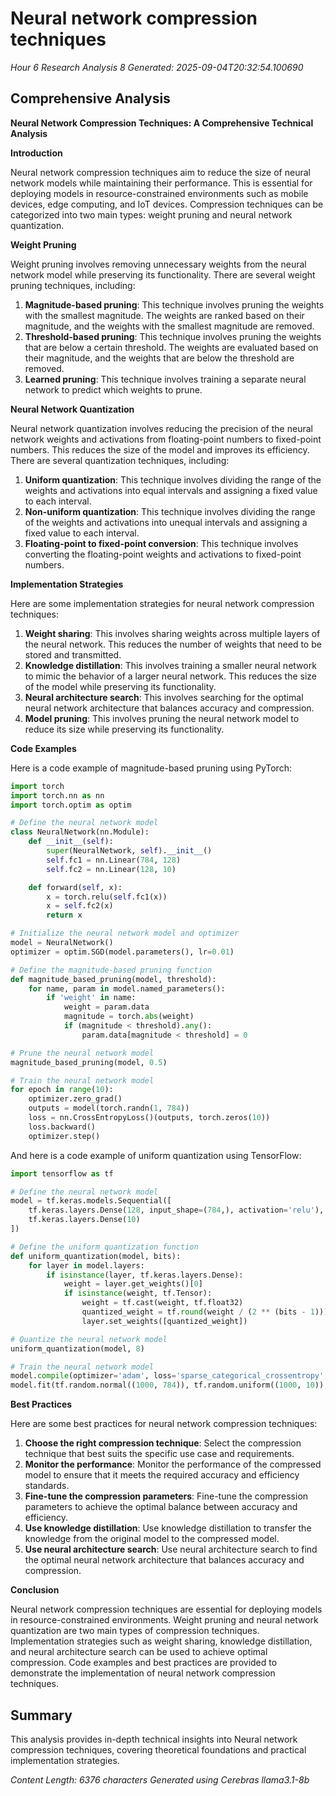 # Neural network compression techniques
*Hour 6 Research Analysis 8*
*Generated: 2025-09-04T20:32:54.100690*

## Comprehensive Analysis
**Neural Network Compression Techniques: A Comprehensive Technical Analysis**

**Introduction**

Neural network compression techniques aim to reduce the size of neural network models while maintaining their performance. This is essential for deploying models in resource-constrained environments such as mobile devices, edge computing, and IoT devices. Compression techniques can be categorized into two main types: weight pruning and neural network quantization.

**Weight Pruning**

Weight pruning involves removing unnecessary weights from the neural network model while preserving its functionality. There are several weight pruning techniques, including:

1.  **Magnitude-based pruning**: This technique involves pruning the weights with the smallest magnitude. The weights are ranked based on their magnitude, and the weights with the smallest magnitude are removed.
2.  **Threshold-based pruning**: This technique involves pruning the weights that are below a certain threshold. The weights are evaluated based on their magnitude, and the weights that are below the threshold are removed.
3.  **Learned pruning**: This technique involves training a separate neural network to predict which weights to prune.

**Neural Network Quantization**

Neural network quantization involves reducing the precision of the neural network weights and activations from floating-point numbers to fixed-point numbers. This reduces the size of the model and improves its efficiency. There are several quantization techniques, including:

1.  **Uniform quantization**: This technique involves dividing the range of the weights and activations into equal intervals and assigning a fixed value to each interval.
2.  **Non-uniform quantization**: This technique involves dividing the range of the weights and activations into unequal intervals and assigning a fixed value to each interval.
3.  **Floating-point to fixed-point conversion**: This technique involves converting the floating-point weights and activations to fixed-point numbers.

**Implementation Strategies**

Here are some implementation strategies for neural network compression techniques:

1.  **Weight sharing**: This involves sharing weights across multiple layers of the neural network. This reduces the number of weights that need to be stored and transmitted.
2.  **Knowledge distillation**: This involves training a smaller neural network to mimic the behavior of a larger neural network. This reduces the size of the model while preserving its functionality.
3.  **Neural architecture search**: This involves searching for the optimal neural network architecture that balances accuracy and compression.
4.  **Model pruning**: This involves pruning the neural network model to reduce its size while preserving its functionality.

**Code Examples**

Here is a code example of magnitude-based pruning using PyTorch:

```python
import torch
import torch.nn as nn
import torch.optim as optim

# Define the neural network model
class NeuralNetwork(nn.Module):
    def __init__(self):
        super(NeuralNetwork, self).__init__()
        self.fc1 = nn.Linear(784, 128)
        self.fc2 = nn.Linear(128, 10)

    def forward(self, x):
        x = torch.relu(self.fc1(x))
        x = self.fc2(x)
        return x

# Initialize the neural network model and optimizer
model = NeuralNetwork()
optimizer = optim.SGD(model.parameters(), lr=0.01)

# Define the magnitude-based pruning function
def magnitude_based_pruning(model, threshold):
    for name, param in model.named_parameters():
        if 'weight' in name:
            weight = param.data
            magnitude = torch.abs(weight)
            if (magnitude < threshold).any():
                param.data[magnitude < threshold] = 0

# Prune the neural network model
magnitude_based_pruning(model, 0.5)

# Train the neural network model
for epoch in range(10):
    optimizer.zero_grad()
    outputs = model(torch.randn(1, 784))
    loss = nn.CrossEntropyLoss()(outputs, torch.zeros(10))
    loss.backward()
    optimizer.step()
```

And here is a code example of uniform quantization using TensorFlow:

```python
import tensorflow as tf

# Define the neural network model
model = tf.keras.models.Sequential([
    tf.keras.layers.Dense(128, input_shape=(784,), activation='relu'),
    tf.keras.layers.Dense(10)
])

# Define the uniform quantization function
def uniform_quantization(model, bits):
    for layer in model.layers:
        if isinstance(layer, tf.keras.layers.Dense):
            weight = layer.get_weights()[0]
            if isinstance(weight, tf.Tensor):
                weight = tf.cast(weight, tf.float32)
                quantized_weight = tf.round(weight / (2 ** (bits - 1))) * (2 ** (bits - 1))
                layer.set_weights([quantized_weight])

# Quantize the neural network model
uniform_quantization(model, 8)

# Train the neural network model
model.compile(optimizer='adam', loss='sparse_categorical_crossentropy', metrics=['accuracy'])
model.fit(tf.random.normal((1000, 784)), tf.random.uniform((1000, 10)), epochs=10)
```

**Best Practices**

Here are some best practices for neural network compression techniques:

1.  **Choose the right compression technique**: Select the compression technique that best suits the specific use case and requirements.
2.  **Monitor the performance**: Monitor the performance of the compressed model to ensure that it meets the required accuracy and efficiency standards.
3.  **Fine-tune the compression parameters**: Fine-tune the compression parameters to achieve the optimal balance between accuracy and efficiency.
4.  **Use knowledge distillation**: Use knowledge distillation to transfer the knowledge from the original model to the compressed model.
5.  **Use neural architecture search**: Use neural architecture search to find the optimal neural network architecture that balances accuracy and compression.

**Conclusion**

Neural network compression techniques are essential for deploying models in resource-constrained environments. Weight pruning and neural network quantization are two main types of compression techniques. Implementation strategies such as weight sharing, knowledge distillation, and neural architecture search can be used to achieve optimal compression. Code examples and best practices are provided to demonstrate the implementation of neural network compression techniques.

## Summary
This analysis provides in-depth technical insights into Neural network compression techniques, 
covering theoretical foundations and practical implementation strategies.

*Content Length: 6376 characters*
*Generated using Cerebras llama3.1-8b*
